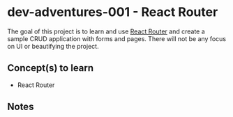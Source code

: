 # dev-adventures-001 - React Router

The goal of this project is to learn and use [React Router](https://reactrouter.com) and create a sample CRUD application with forms and pages. There will not be any focus on UI or beautifying the project.

## Concept(s) to learn

- React Router

## Notes
